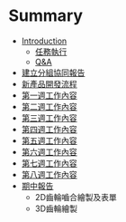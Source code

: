 # Summary

* [Introduction](README.md)
   * [任務執行](_任務執行.md)
   * [Q&A](q&a.md)
* [建立分組協同報告](_建立分組協同報告.md)
* [新產品開發流程](_新產品開發流程.md)
* [第一週工作內容](_第一週工作事項.md)
* [第二週工作內容](_第二週工作內容.md)
* [第三週工作內容](_第三週工作內容.md)
* [第四週工作內容](_第四週工作內容.md)
* [第五週工作內容](_第五週工作內容.md)
* [第六週工作內容](_第六週工作內容.md)
* [第七週工作內容](_第七週工作內容.md)
* [第八週工作內容](_第八週工作內容.md)
* [期中報告](_期中報告.md)
   * 2D齒輪嚙合繪製及表單
   * 3D齒輪繪製

